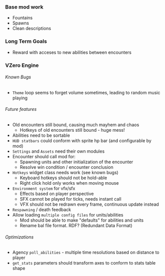 
### Base mod work
- Fountains
- Spawns
- Clean descriptions


### Long Term Goals
- Reward with acceses to new abilities between encounters


### VZero Engine

###### Known Bugs
- `Theme` loop seems to forget volume sometimes, leading to random music playing

###### Future features
- Old encounters still bound, causing much mayhem and chaos
  - Hotkeys of old encounters still bound - huge mess!
- Abilities need to be sortable
- `HUD statbars` could conform with sprite hp bar (and configurable by mod)
- `Settings` and `Assets` need their own modules
- Encounter should call mod for:
  - Spawning units and other initialization of the encounter
  - Resolve win condition / encounter conclusion
- `Hotkeys` widget class needs work (see known bugs)
  - Keyboard hotkeys should not be hold-able
  - Right click hold only works when moving mouse  
- `Environment system` for vfx/sfx
  - Effects based on player perspective
  - SFX cannot be played for ticks, needs instant call
  - VFX should not be redrawn every frame, continuous update instead
- `Respawning` / death feedback
- Allow loading `multiple config files` for units/abilities
  - Mod should be able to make "defaults" for abilities and units
  - Rename bal file format. RDF? (Redundant Data Format)

###### Optimizations
- Agency `poll_abilities` - multiple time resolutions based on distance to player
- `get_stats` parameters should transform axes to conform to stats table shape
